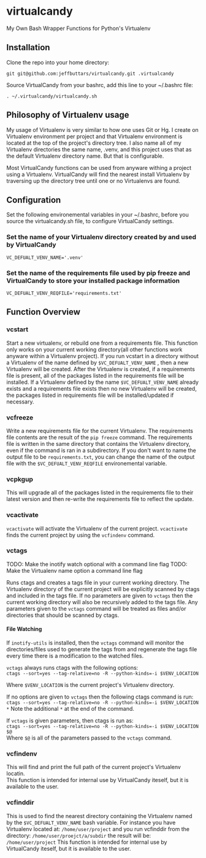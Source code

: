 virtualcandy
============

My Own Bash Wrapper Functions for Python's Virtualenv

## Installation

Clone the repo into your home directory:

    git git@github.com:jeffbuttars/virtualcandy.git .virtualcandy

Source VirtualCandy from your bashrc, add this line to your ~/.bashrc file:

    . ~/.virtualcandy/virtualcandy.sh


## Philosophy of Virtualenv usage

My usage of Virtualenv is very similar to how one uses Git or Hg.
I create on Virtualenv environment per project and that Virtualenv environment
is located at the top of the project's directory tree. I also name 
all of my Virtualenv directories the same name, .venv, and this project
uses that as the default Virtualenv directory name. But that is configurable.  

Most VirtualCandy functions can be used from anyware withing a project using a
Virtualenv. VirtualCandy will find the nearest install Virtualenv by traversing
up the directory tree until one or no Virtualenvs are found.

## Configuration

Set the following environemental variables in your ~/.bashrc, before
you source the virtualcandy.sh file, to configure VirtualCandy settings.


### Set the name of your Virtualenv directory created by and used by VirtualCandy

    VC_DEFUALT_VENV_NAME='.venv'


### Set the name of the requirements file used by pip freeze and VirtualCandy to store your installed package information

    VC_DEFUALT_VENV_REQFILE='requirements.txt'

## Function Overview

### vcstart

Start a new virtualenv, or rebuild one from a requirements file. This
function only works on your current working directory(all other functions work
anyware within a Virtualenv project). If you run vcstart in a
directory without a Virtualenv of the name defined by `$VC_DEFUALT_VENV_NAME` ,
then a new Virtualenv will be created. After the Virtualenv is created, if a
requirements file is present, all of the packages listed in the
requirements file will be installed. If a Virtualenv defined by the name
`$VC_DEFUALT_VENV_NAME` already exists and a requirements file exists then no
new Virtualenv will be created, the packages listed in requirements file will be
installed/updated if necessary.

### vcfreeze

Write a new requirements file for the current Virtualenv. The
requirements file contents are the result of the `pip freeze` command. The
requirements file is written in the same directory that contains the
Virtualenv directory, even if the command is ran in a subdirectory.
If you don't want to name the output file to be `requirements.txt`, you can
change the name of the output file with the `$VC_DEFUALT_VENV_REQFILE`
environemental variable.

### vcpkgup

This will upgrade all of the packages listed in the requirements file to their
latest version and then re-write the requirements file to reflect the update.

### vcactivate

`vcactivate` will activate the Virtualenv of the current project. `vcactivate` finds
the current project by using the `vcfindenv` command.

### vctags

TODO: Make the inotify watch optional with a command line flag
TODO: Make the Virtualenv name option a command line flag 

Runs ctags and creates a tags file in your current working directory. The
Virtualenv directory of the current project will be explicitly scanned by ctags
and included in the tags file. If no parameters are given to `vctags` then the
current working directory will also be recursively added to the tags file. Any
parameters given to the `vctags` command will be treated as files and/or
directories that should be scanned by ctags. 

#### File Watching

If `inotify-utils` is installed, then the `vctags` command will monitor the
directories/files used to generate the tags from and regenerate the tags file
every time there is a modification to the watched files.  

`vctags` always runs ctags with the following options:  
    `ctags --sort=yes --tag-relative=no -R --python-kinds=-i $VENV_LOCATION`

Where `$VENV_LOCATION` is the current project's Virtualenv directory.

If no options are given to `vctags` then the following ctags command is run:  
    `ctags --sort=yes --tag-relative=no -R --python-kinds=-i $VENV_LOCATION *`
Note the additional `*` at the end of the command.  

If `vctags` is given parameters, then ctags is run as:  
    `ctags --sort=yes --tag-relative=no -R --python-kinds=-i $VENV_LOCATION $@`  
Where `$@` is all of the parameters passed to the `vctags` command.


### vcfindenv

This will find and print the full path of the current project's Virtualenv
locatin.  
This function is intended for internal use by VirtualCandy iteself, but it is
available to the user.

### vcfinddir

This is used to find the nearest directory containing the Virtualenv named by
the `$VC_DEFUALT_VENV_NAME` bash variable. For instance you have Virtualenv
located at:
    `/home/user/project`
and you run vcfinddir from the directory:
    `/home/user/proejct/a/subdir`
the result will be:
    `/home/user/project`
This function is intended for internal use by VirtualCandy iteself, but it is
available to the user.


